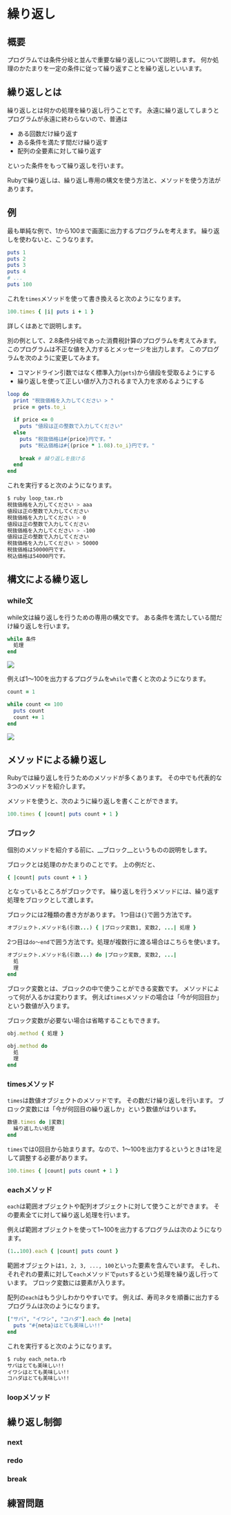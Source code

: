 # 繰り返し
## 概要
プログラムでは条件分岐と並んで重要な繰り返しについて説明します。
何か処理のかたまりを一定の条件に従って繰り返すことを繰り返しといいます。

## 繰り返しとは
繰り返しとは何かの処理を繰り返し行うことです。
永遠に繰り返してしまうとプログラムが永遠に終わらないので、普通は

* ある回数だけ繰り返す
* ある条件を満たす間だけ繰り返す
* 配列の全要素に対して繰り返す

といった条件をもって繰り返しを行います。

Rubyで繰り返しは、繰り返し専用の構文を使う方法と、メソッドを使う方法があります。

## 例
最も単純な例で、1から100まで画面に出力するプログラムを考えます。
繰り返しを使わないと、こうなります。

```ruby
puts 1
puts 2
puts 3
puts 4
# ...
puts 100
```

これを`times`メソッドを使って書き換えると次のようになります。

```ruby
100.times { |i| puts i + 1 }
```

詳しくはあとで説明します。

別の例として、2.8条件分岐であった消費税計算のプログラムを考えてみます。
このプログラムは不正な値を入力するとメッセージを出力します。
このプログラムを次のように変更してみます。

* コマンドライン引数ではなく標準入力(`gets`)から値段を受取るようにする
* 繰り返しを使って正しい値が入力されるまで入力を求めるようにする

```ruby
loop do
  print "税抜価格を入力してください > "
  price = gets.to_i
  
  if price <= 0
    puts "値段は正の整数で入力してください"
  else
    puts "税抜価格は#{price}円です。"
    puts "税込価格は#{(price * 1.08).to_i}円です。"
    
    break # 繰り返しを抜ける
  end
end
```

これを実行すると次のようになります。

```bash
$ ruby loop_tax.rb
税抜価格を入力してください > aaa
値段は正の整数で入力してください
税抜価格を入力してください > 0
値段は正の整数で入力してください
税抜価格を入力してください > -100
値段は正の整数で入力してください
税抜価格を入力してください > 50000
税抜価格は50000円です。
税込価格は54000円です。
```

## 構文による繰り返し
### while文
while文は繰り返しを行うための専用の構文です。
ある条件を満たしている間だけ繰り返しを行います。

```ruby
while 条件
  処理
end
```

![](while.png)

例えば1〜100を出力するプログラムを`while`で書くと次のようになります。

```ruby
count = 1

while count <= 100
  puts count
  count += 1
end
```

![](count.png)

## メソッドによる繰り返し
Rubyでは繰り返しを行うためのメソッドが多くあります。
その中でも代表的な3つのメソッドを紹介します。

メソッドを使うと、次のように繰り返しを書くことができます。

```ruby
100.times { |count| puts count + 1 }
```

### ブロック
個別のメソッドを紹介する前に、__ブロック__というものの説明をします。

ブロックとは処理のかたまりのことです。
上の例だと、

```ruby
{ |count| puts count + 1 }
```

となっているところがブロックです。
繰り返しを行うメソッドには、繰り返す処理をブロックとして渡します。

ブロックには2種類の書き方があります。
1つ目は`{}`で囲う方法です。

```ruby
オブジェクト.メソッド名(引数...) { |ブロック変数1, 変数2, ...| 処理 }
```

2つ目は`do〜end`で囲う方法です。処理が複数行に渡る場合はこちらを使います。

```ruby
オブジェクト.メソッド名(引数...) do |ブロック変数, 変数2, ...|
  処
  理
end
```

ブロック変数とは、ブロックの中で使うことができる変数です。
メソッドによって何が入るかは変わります。
例えば`times`メソッドの場合は「今が何回目か」という数値が入ります。

ブロック変数が必要ない場合は省略することもできます。

```ruby
obj.method { 処理 }

obj.method do
  処
  理
end
```

### timesメソッド
`times`は数値オブジェクトのメソッドです。
その数だけ繰り返しを行います。
ブロック変数には「今が何回目の繰り返しか」という数値がはりいます。

```ruby
数値.times do |変数|
  繰り返したい処理
end
```

`times`では0回目から始まります。なので、1〜100を出力するというときは1を足して調整する必要があります。

```ruby
100.times { |count| puts count + 1 }
```

### eachメソッド
`each`は範囲オブジェクトや配列オブジェクトに対して使うことができます。
その要素全てに対して繰り返し処理を行います。

例えば範囲オブジェクトを使って1~100を出力するプログラムは次のようになります。

```ruby
(1..100).each { |count| puts count }
```

範囲オブジェクトは`1, 2, 3, ..., 100`といった要素を含んでいます。
そしれ、それぞれの要素に対して`each`メソッドで`puts`するという処理を繰り返し行っています。
ブロック変数には要素が入ります。

配列の`each`はもう少しわかりやすいです。
例えば、寿司ネタを順番に出力するプログラムは次のようになります。

```ruby
["サバ", "イワシ", "コハダ"].each do |neta|
  puts "#{neta}はとても美味しい!!"
end
```

これを実行すると次のようになります。

```bash
$ ruby each_neta.rb
サバはとても美味しい!!
イワシはとても美味しい!!
コハダはとても美味しい!!
```

### loopメソッド

## 繰り返し制御
### next
### redo
### break

## 練習問題
